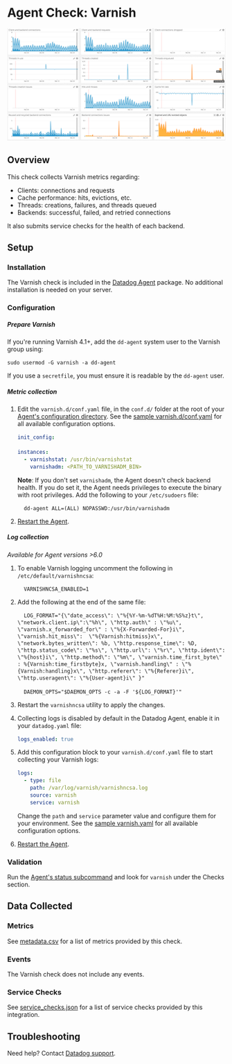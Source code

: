 # Agent Check: Varnish

![Varnish default dashboard][1]

## Overview

This check collects Varnish metrics regarding:

- Clients: connections and requests
- Cache performance: hits, evictions, etc.
- Threads: creations, failures, and threads queued
- Backends: successful, failed, and retried connections

It also submits service checks for the health of each backend.

## Setup

### Installation

The Varnish check is included in the [Datadog Agent][2] package. No additional installation is needed on your server.

### Configuration

##### Prepare Varnish

If you're running Varnish 4.1+, add the `dd-agent` system user to the Varnish group using:

```text
sudo usermod -G varnish -a dd-agent
```

If you use a `secretfile`, you must ensure it is readable by the `dd-agent` user.

##### Metric collection

1. Edit the `varnish.d/conf.yaml` file, in the `conf.d/` folder at the root of your [Agent's configuration directory][3]. See the [sample varnish.d/conf.yaml][4] for all available configuration options.

   ```yaml
   init_config:

   instances:
     - varnishstat: /usr/bin/varnishstat
       varnishadm: <PATH_TO_VARNISHADM_BIN>
   ```

    **Note**: If you don't set `varnishadm`, the Agent doesn't check backend health. If you do set it, the Agent needs privileges to execute the binary with root privileges. Add the following to your `/etc/sudoers` file:

   ```shell
     dd-agent ALL=(ALL) NOPASSWD:/usr/bin/varnishadm
   ```

2. [Restart the Agent][5].

##### Log collection

_Available for Agent versions >6.0_

1. To enable Varnish logging uncomment the following in `/etc/default/varnishncsa`:

   ```text
     VARNISHNCSA_ENABLED=1
   ```

2. Add the following at the end of the same file:

   ```text
     LOG_FORMAT="{\"date_access\": \"%{%Y-%m-%dT%H:%M:%S%z}t\", \"network.client.ip\":\"%h\", \"http.auth\" : \"%u\", \"varnish.x_forwarded_for\" : \"%{X-Forwarded-For}i\", \"varnish.hit_miss\":  \"%{Varnish:hitmiss}x\", \"network.bytes_written\": %b, \"http.response_time\": %D, \"http.status_code\": \"%s\", \"http.url\": \"%r\", \"http.ident\": \"%{host}i\", \"http.method\": \"%m\", \"varnish.time_first_byte\" : %{Varnish:time_firstbyte}x, \"varnish.handling\" : \"%{Varnish:handling}x\", \"http.referer\": \"%{Referer}i\", \"http.useragent\": \"%{User-agent}i\" }"

     DAEMON_OPTS="$DAEMON_OPTS -c -a -F '${LOG_FORMAT}'"
   ```

3. Restart the `varnishncsa` utility to apply the changes.

4. Collecting logs is disabled by default in the Datadog Agent, enable it in your `datadog.yaml` file:

   ```yaml
   logs_enabled: true
   ```

5. Add this configuration block to your `varnish.d/conf.yaml` file to start collecting your Varnish logs:

   ```yaml
   logs:
     - type: file
       path: /var/log/varnish/varnishncsa.log
       source: varnish
       service: varnish
   ```

    Change the `path` and `service` parameter value and configure them for your environment. See the [sample varnish.yaml][4] for all available configuration options.

6. [Restart the Agent][5].


### Validation

Run the [Agent's status subcommand][8] and look for `varnish` under the Checks section.

## Data Collected

### Metrics

See [metadata.csv][9] for a list of metrics provided by this check.

### Events

The Varnish check does not include any events.

### Service Checks

See [service_checks.json][10] for a list of service checks provided by this integration.

## Troubleshooting

Need help? Contact [Datadog support][11].

[1]: https://raw.githubusercontent.com/DataDog/integrations-core/master/varnish/images/varnish.png
[2]: https://app.datadoghq.com/account/settings/agent/latest
[3]: https://docs.datadoghq.com/agent/guide/agent-configuration-files/#agent-configuration-directory
[4]: https://github.com/DataDog/integrations-core/blob/master/varnish/datadog_checks/varnish/data/conf.yaml.example
[5]: https://docs.datadoghq.com/agent/guide/agent-commands/#start-stop-and-restart-the-agent
[6]: https://github.com/jib/libvmod-statsd
[7]: https://github.com/jonnenauha/prometheus_varnish_exporter
[8]: https://docs.datadoghq.com/agent/guide/agent-commands/#agent-status-and-information
[9]: https://github.com/DataDog/integrations-core/blob/master/varnish/metadata.csv
[10]: https://github.com/DataDog/integrations-core/blob/master/varnish/assets/service_checks.json
[11]: https://docs.datadoghq.com/help/
[12]: https://www.datadoghq.com/blog/top-varnish-performance-metrics
[13]: https://www.datadoghq.com/blog/how-to-collect-varnish-metrics
[14]: https://www.datadoghq.com/blog/monitor-varnish-using-datadog

